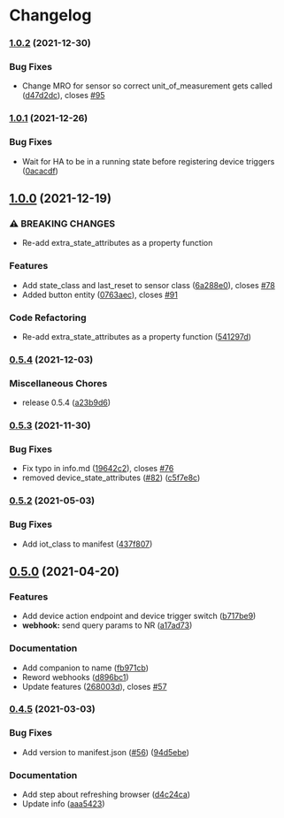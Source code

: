 # Changelog

### [1.0.2](https://www.github.com/zachowj/hass-node-red/compare/v1.0.1...v1.0.2) (2021-12-30)


### Bug Fixes

* Change MRO for sensor so correct unit_of_measurement gets called ([d47d2dc](https://www.github.com/zachowj/hass-node-red/commit/d47d2dc76fd3993751d23a2014e3fe79a2b7824e)), closes [#95](https://www.github.com/zachowj/hass-node-red/issues/95)

### [1.0.1](https://www.github.com/zachowj/hass-node-red/compare/v1.0.0...v1.0.1) (2021-12-26)


### Bug Fixes

* Wait for HA to be in a running state before registering device triggers ([0acacdf](https://www.github.com/zachowj/hass-node-red/commit/0acacdf6fd6d7d25de2a3dadf1b5c7fcb82e4995))

## [1.0.0](https://www.github.com/zachowj/hass-node-red/compare/v0.5.4...v1.0.0) (2021-12-19)


### ⚠ BREAKING CHANGES

* Re-add extra_state_attributes as a property function

### Features

* Add state_class and last_reset to sensor class ([6a288e0](https://www.github.com/zachowj/hass-node-red/commit/6a288e002b915a1e6a704dd6b4999c7bb4a10006)), closes [#78](https://www.github.com/zachowj/hass-node-red/issues/78)
* Added button entity ([0763aec](https://www.github.com/zachowj/hass-node-red/commit/0763aec6d8dbbb31fba785278205cca59c25c101)), closes [#91](https://www.github.com/zachowj/hass-node-red/issues/91)


### Code Refactoring

* Re-add extra_state_attributes as a property function ([541297d](https://www.github.com/zachowj/hass-node-red/commit/541297d8ee6545585c86c05b455a204d3dc30a40))

### [0.5.4](https://www.github.com/zachowj/hass-node-red/compare/v0.5.3...v0.5.4) (2021-12-03)


### Miscellaneous Chores

* release 0.5.4 ([a23b9d6](https://www.github.com/zachowj/hass-node-red/commit/a23b9d6afe8f1fae2a0005eab23f61bc8a7c1702))

### [0.5.3](https://www.github.com/zachowj/hass-node-red/compare/v0.5.2...v0.5.3) (2021-11-30)


### Bug Fixes

* Fix typo in info.md ([19642c2](https://www.github.com/zachowj/hass-node-red/commit/19642c26e1c17fceedb1ab174d95e91fa17e1002)), closes [#76](https://www.github.com/zachowj/hass-node-red/issues/76)
* removed device_state_attributes ([#82](https://www.github.com/zachowj/hass-node-red/issues/82)) ([c5f7e8c](https://www.github.com/zachowj/hass-node-red/commit/c5f7e8cacdbaf3662365437d1068293cae1290da))

### [0.5.2](https://www.github.com/zachowj/hass-node-red/compare/v0.5.0...v0.5.2) (2021-05-03)


### Bug Fixes

* Add iot_class to manifest ([437f807](https://www.github.com/zachowj/hass-node-red/commit/437f807e148534769c8ac76b07542c075a6d26a1))

## [0.5.0](https://www.github.com/zachowj/hass-node-red/compare/v0.4.5...v0.5.0) (2021-04-20)


### Features

* Add device action endpoint and device trigger switch ([b717be9](https://www.github.com/zachowj/hass-node-red/commit/b717be9505c311c8c34dccd2e42d39062a786091))
* **webhook:** send query params to NR ([a17ad73](https://www.github.com/zachowj/hass-node-red/commit/a17ad73a975ba80082e6390d8520e06a0e99c952))


### Documentation

* Add companion to name ([fb971cb](https://www.github.com/zachowj/hass-node-red/commit/fb971cb2df0da65e80ef9cb871c7d6d3bc35d53c))
* Reword webhooks ([d896bc1](https://www.github.com/zachowj/hass-node-red/commit/d896bc1f7dfae37c23a97061ea7e03482bb1b198))
* Update features ([268003d](https://www.github.com/zachowj/hass-node-red/commit/268003d02ee0d138e864b07d02bf4396c6fed217)), closes [#57](https://www.github.com/zachowj/hass-node-red/issues/57)

### [0.4.5](https://www.github.com/zachowj/hass-node-red/compare/v0.4.4...v0.4.5) (2021-03-03)


### Bug Fixes

* Add version to manifest.json ([#56](https://www.github.com/zachowj/hass-node-red/issues/56)) ([94d5ebe](https://www.github.com/zachowj/hass-node-red/commit/94d5ebe3b1295aa568bd894cb3fe3b98cf18e96e))


### Documentation

* Add step about refreshing browser ([d4c24ca](https://www.github.com/zachowj/hass-node-red/commit/d4c24cac8ffdd5ccccffc9d074d87a1bd133e537))
* Update info ([aaa5423](https://www.github.com/zachowj/hass-node-red/commit/aaa54231ea482a8413128add61d79f312934aa1a))
